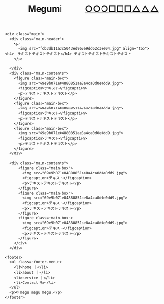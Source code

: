 <html>
  <head>
    <meta charset="utf-8">
    <title>Megumi</title>
    <link rel="stylesheet" href="stylesheet.css">
  </head>

  <body>
      <!-- header -->
    <header>
      <h1>Megumi
        <span style="float: right"><a href="tag" class="btn signup">△△△</a></span>
        <span style="float: right"><a href="tag" class="btn signup">□□□</a></span>
        <span style="float: right"><a href="tag" class="btn signup">○○○</a></span>
      </h1>
    </header>

    <div class="main">
      <div class="main-header">
        <p>
          <img src="fcb3db11a3c5043ed965e9dd62c3ee04.jpg" align="top"> <h4>　テキストテキストテキスト</h4> テキストテキストテキストテキスト
        </p>
        
      </div>
      <div class="main-contents">
        <figure class="main-box">
          <img src="69e9b071e04880851ae8a4ca0d0e0dd9.jpg">
          <figcaption>テキスト</figcaption>
          <p>テキストテキストテキスト</p>
        </figure>
        <figure class="main-box">
          <img src="69e9b071e04880851ae8a4ca0d0e0dd9.jpg">
          <figcaption>テキスト</figcaption>
          <p>テキストテキストテキスト</p>
        </figure>
        <figure class="main-box">
          <img src="69e9b071e04880851ae8a4ca0d0e0dd9.jpg">
          <figcaption>テキスト</figcaption>
          <p>テキストテキストテキスト</p>
        </figure>
      </div>

      <div class="main-contents">
          <figure class="main-box">
            <img src="69e9b071e04880851ae8a4ca0d0e0dd9.jpg">
            <figcaption>テキスト</figcaption>
            <p>テキストテキストテキスト</p>
          </figure>
          <figure class="main-box">
            <img src="69e9b071e04880851ae8a4ca0d0e0dd9.jpg">
            <figcaption>テキスト</figcaption>
            <p>テキストテキストテキスト</p>
          </figure>
          <figure class="main-box">
            <img src="69e9b071e04880851ae8a4ca0d0e0dd9.jpg">
            <figcaption>テキスト</figcaption>
            <p>テキストテキストテキスト</p>
          </figure>
        </div>
      </div>

<!-- footer -->
    <footer>
      <ul class="footer-menu">
        <li>home ｜</li>
        <li>about ｜</li>
        <li>service ｜</li>
        <li>Contact Us</li>
      </ul>
      <p>© megu megu megu.</p>
    </footer>

  </body>
</html>
